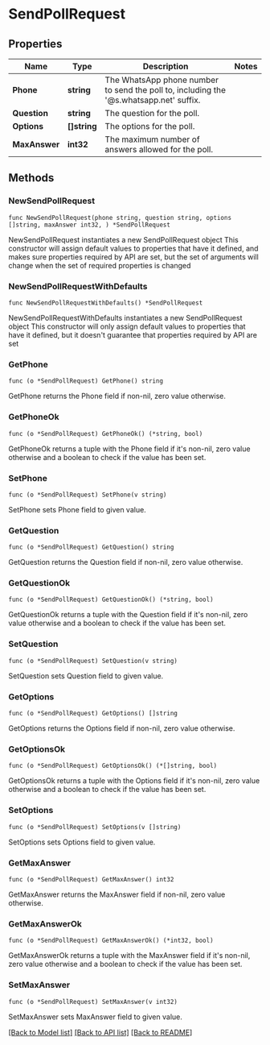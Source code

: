 # SendPollRequest

## Properties

Name | Type | Description | Notes
------------ | ------------- | ------------- | -------------
**Phone** | **string** | The WhatsApp phone number to send the poll to, including the &#39;@s.whatsapp.net&#39; suffix. | 
**Question** | **string** | The question for the poll. | 
**Options** | **[]string** | The options for the poll. | 
**MaxAnswer** | **int32** | The maximum number of answers allowed for the poll. | 

## Methods

### NewSendPollRequest

`func NewSendPollRequest(phone string, question string, options []string, maxAnswer int32, ) *SendPollRequest`

NewSendPollRequest instantiates a new SendPollRequest object
This constructor will assign default values to properties that have it defined,
and makes sure properties required by API are set, but the set of arguments
will change when the set of required properties is changed

### NewSendPollRequestWithDefaults

`func NewSendPollRequestWithDefaults() *SendPollRequest`

NewSendPollRequestWithDefaults instantiates a new SendPollRequest object
This constructor will only assign default values to properties that have it defined,
but it doesn't guarantee that properties required by API are set

### GetPhone

`func (o *SendPollRequest) GetPhone() string`

GetPhone returns the Phone field if non-nil, zero value otherwise.

### GetPhoneOk

`func (o *SendPollRequest) GetPhoneOk() (*string, bool)`

GetPhoneOk returns a tuple with the Phone field if it's non-nil, zero value otherwise
and a boolean to check if the value has been set.

### SetPhone

`func (o *SendPollRequest) SetPhone(v string)`

SetPhone sets Phone field to given value.


### GetQuestion

`func (o *SendPollRequest) GetQuestion() string`

GetQuestion returns the Question field if non-nil, zero value otherwise.

### GetQuestionOk

`func (o *SendPollRequest) GetQuestionOk() (*string, bool)`

GetQuestionOk returns a tuple with the Question field if it's non-nil, zero value otherwise
and a boolean to check if the value has been set.

### SetQuestion

`func (o *SendPollRequest) SetQuestion(v string)`

SetQuestion sets Question field to given value.


### GetOptions

`func (o *SendPollRequest) GetOptions() []string`

GetOptions returns the Options field if non-nil, zero value otherwise.

### GetOptionsOk

`func (o *SendPollRequest) GetOptionsOk() (*[]string, bool)`

GetOptionsOk returns a tuple with the Options field if it's non-nil, zero value otherwise
and a boolean to check if the value has been set.

### SetOptions

`func (o *SendPollRequest) SetOptions(v []string)`

SetOptions sets Options field to given value.


### GetMaxAnswer

`func (o *SendPollRequest) GetMaxAnswer() int32`

GetMaxAnswer returns the MaxAnswer field if non-nil, zero value otherwise.

### GetMaxAnswerOk

`func (o *SendPollRequest) GetMaxAnswerOk() (*int32, bool)`

GetMaxAnswerOk returns a tuple with the MaxAnswer field if it's non-nil, zero value otherwise
and a boolean to check if the value has been set.

### SetMaxAnswer

`func (o *SendPollRequest) SetMaxAnswer(v int32)`

SetMaxAnswer sets MaxAnswer field to given value.



[[Back to Model list]](../README.md#documentation-for-models) [[Back to API list]](../README.md#documentation-for-api-endpoints) [[Back to README]](../README.md)


